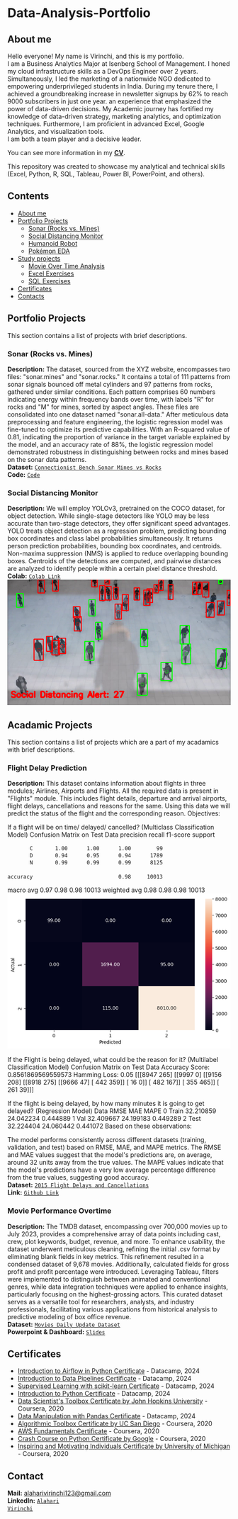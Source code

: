 # Data-Analysis-Portfolio

## About me
Hello everyone! My name is Virinchi, and this is my portfolio.<br>
I am a Business Analytics Major at Isenberg School of Management. I honed my cloud infrastructure skills as a DevOps Engineer over 2 years. Simultaneously, I led the marketing of a nationwide NGO dedicated to empowering underprivileged students in India. During my tenure there, I achieved a groundbreaking increase in newsletter signups by 62% to reach 9000 subscribers in just one year. an experience that emphasized the power of data-driven decisions. My Academic journey has fortified my knowledge of data-driven strategy, marketing analytics, and optimization techniques. Furthermore, I am proficient in advanced Excel, Google Analytics, and visualization tools.<br>
I am both a team player and a decisive leader.<br>

You can see more information in my [**CV**](https://github.com/almostoutlier/Data-Analysis-Portfolio/blob/main/Virinchi%20Alahari%20Resume.pdf).

This repository was created to showcase my analytical and technical skills (Excel, Python, R, SQL, Tableau, Power BI, PowerPoint, and others).
## Contents
* [About me](#about-me)
* [Portfolio Projects](#portfolio-projects)
  - [Sonar (Rocks vs. Mines)](#sonar) 
  - [Social Distancing Monitor](#social-distancing-monitor) 
  - [Humanoid Robot](#robot)
  - [Pokémon EDA](#pokemon-analysis)
* [Study projects](#study-projects)
  - [Movie Over Time Analysis](#movie-analysis)
  - [Excel Exercises](#excel-exercises)
  - [SQL Exercises](#sql-exercises)
* [Certificates](#certificates)
* [Contacts](#contacts)
## Portfolio Projects
This section contains a list of projects with brief descriptions.
### Sonar (Rocks vs. Mines) 
**Description:** The dataset, sourced from the XYZ website, encompasses two files: "sonar.mines" and "sonar.rocks." It contains a total of 111 patterns from sonar signals bounced off metal cylinders and 97 patterns from rocks, gathered under similar conditions. Each pattern comprises 60 numbers indicating energy within frequency bands over time, with labels "R" for rocks and "M" for mines, sorted by aspect angles. These files are consolidated into one dataset named "sonar.all-data." After meticulous data preprocessing and feature engineering, the logistic regression model was fine-tuned to optimize its predictive capabilities. With an R-squared value of 0.81, indicating the proportion of variance in the target variable explained by the model, and an accuracy rate of 88%, the logistic regression model demonstrated robustness in distinguishing between rocks and mines based on the sonar data patterns.<br>
**Dataset:** <a href = "https://archive.ics.uci.edu/dataset/151/connectionist+bench+sonar+mines+vs+rocks"> 
<code>Connectionist Bench Sonar Mines vs Rocks</code></a> <br>
**Code:** <a href = "https://github.com/almostoutlier/Projects/blob/main/Rocks_vs_Mines.ipynb">
<code>Code</code></a> <br>

### Social Distancing Monitor
**Description:** We will employ YOLOv3, pretrained on the COCO dataset, for object detection. While single-stage detectors like YOLO may be less accurate than two-stage detectors, they offer significant speed advantages. YOLO treats object detection as a regression problem, predicting bounding box coordinates and class label probabilities simultaneously. It returns person prediction probabilities, bounding box coordinates, and centroids. Non-maxima suppression (NMS) is applied to reduce overlapping bounding boxes. Centroids of the detections are computed, and pairwise distances are analyzed to identify people within a certain pixel distance threshold.<br>
**Colab:** <a href = "https://colab.research.google.com/drive/1UNRqDZCyqYc1Z4txhDqVNLER_0PNgpbX?usp=sharing"> 
<code>Colab Link</code></a> <br>
![alt text](image.png)

## Acadamic Projects
This section contains a list of projects which are a part of my acadamics with brief descriptions.

### Flight Delay Prediction 
**Description:** This dataset contains information about flights in three modules; Airlines, Airports and Flights.
All the required data is present in "Flights" module. This includes flight details, departure and arrival airports, flight delays, cancellations and reasons for the same.
Using this data we will predict the status of the flight and the corresponding reason. 
Objectives:

If a flight will be on time/ delayed/ cancelled? (Multiclass Classification Model)
Confusion Matrix on Test Data
 precision    recall  f1-score   support

           C       1.00      1.00      1.00        99
           D       0.94      0.95      0.94      1789
           N       0.99      0.99      0.99      8125

    accuracy                           0.98     10013
   macro avg       0.97      0.98      0.98     10013
weighted avg       0.98      0.98      0.98     10013
![alt text](image-1.png)

If the Flight is being delayed, what could be the reason for it? (Multilabel Classification Model)
Confusion Matrix on Test Data
Accuracy Score:  0.8561869569559573
Hamming Loss:  0.05
[[[8947  265]    [[9997    0]   [[9156  208]     [[8918  275]      [[9666   47]
  [ 442  359]]    [  16    0]]    [ 482  167]]     [ 355  465]]     [ 261   39]]]


If the flight is being delayed, by how many minutes it is going to get delayed? (Regression Model)
    Data       RMSE        MAE      MAPE
0  Train  32.210859  24.042234  0.444889
1    Val  32.409667  24.199183  0.449289
2   Test  32.224404  24.060442  0.441072
Based on these observations:

The model performs consistently across different datasets (training, validation, and test) based on RMSE, MAE, and MAPE metrics.
The RMSE and MAE values suggest that the model's predictions are, on average, around 32 units away from the true values.
The MAPE values indicate that the model's predictions have a very low average percentage difference from the true values, suggesting good accuracy.
<br>
**Dataset:** <a href = "https://www.kaggle.com/datasets/usdot/flight-delays?select=flights.csv"> 
<code>2015 Flight Delays and Cancellations</code></a> <br>
**Link:** <a href = "https://github.com/almostoutlier/Projects/blob/main/Flights_Delay.ipynb">
<code>Github Link</code></a> <br>

### Movie Performance Overtime 
**Description:** The TMDB dataset, encompassing over 700,000 movies up to July 2023, provides a comprehensive array of data points including cast, crew, plot keywords, budget, revenue, and more. To enhance usability, the dataset underwent meticulous cleaning, refining the initial .csv format by eliminating blank fields in key metrics. This refinement resulted in a condensed dataset of 9,678 movies. Additionally, calculated fields for gross profit and profit percentage were introduced. Leveraging Tableau, filters were implemented to distinguish between animated and conventional genres, while data integration techniques were applied to enhance insights, particularly focusing on the highest-grossing actors. This curated dataset serves as a versatile tool for researchers, analysts, and industry professionals, facilitating various applications from historical analysis to predictive modeling of box office revenue.<br>
**Dataset:** <a href = "https://www.kaggle.com/datasets/akshaypawar7/millions-of-movies"> 
<code>Movies Daily Update Dataset</code></a> <br>
**Powerpoint & Dashboard:** <a href = "https://docs.google.com/presentation/d/1ZDyQ4bzW7ycv3ulfHb307G-25ZoXJPkw/edit?usp=sharing&ouid=100940698311259880524&rtpof=true&sd=true">
<code>Slides</code></a> <br>

## Certificates
* [Introduction to Airflow in Python Certificate](https://github.com/almostoutlier/Certificates/blob/main/airflow%20in%20python.pdf) - Datacamp, 2024
* [Introduction to Data Pipelines Certificate](https://github.com/almostoutlier/Certificates/blob/main/Introduction_to_Data_Pipelines.pdf) - Datacamp, 2024
* [Supervised Learning with scikit-learn Certificate](https://github.com/almostoutlier/Certificates/blob/main/Supervised_Learning_with_Scikit-learn.pdf) - Datacamp, 2024
* [Introduction to Python Certificate](https://github.com/almostoutlier/Certificates/blob/main/Introduction_to_Python.pdf) - Datacamp, 2024
* [Data Scientist's Toolbox Certificate by John Hopkins University](https://github.com/almostoutlier/Certificates/blob/main/DataScientistToolbox_Coursera.pdf) - Coursera, 2020
* [Data Manipulation with Pandas Certificate](https://github.com/almostoutlier/Certificates/blob/main/Data_Manipulation_with_Pandas.pdf) - Datacamp, 2024
* [Algorithmic Toolbox Certificate by UC San Diego](https://github.com/almostoutlier/Certificates/blob/main/AlgorithmicToolbox_Coursera.pdf) - Coursera, 2020
* [AWS Fundamentals Certificate](https://github.com/almostoutlier/Certificates/blob/main/AWS_Coursera.pdf) - Coursera, 2020
* [Crash Course on Python Certificate by Google](https://github.com/almostoutlier/Certificates/blob/main/PythonCrashCourse_Coursera.pdf) - Coursera, 2020
* [Inspiring and Motivating Individuals Certificate by University of Michigan](https://github.com/almostoutlier/Certificates/blob/main/Inspiring%26Motivating_Coursera.pdf) - Coursera, 2020


## Contact
**Mail:** alaharivirinchi123@gmail.com<br>
**LinkedIn:** <a href = "https://www.linkedin.com/in/alahari-virinchi/"> 
<code>Alahari Virinchi</code></a> <br>
